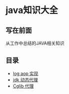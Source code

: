 # java知识大全
## 写在前面
从工作中总结的JAVA相关知识
## 目录
* [log aop 实现](https://github.com/damon1995/java/tree/master/work/src/main/java/com/work/logaop)
* [jdk 动态代理](https://github.com/damon1995/java/tree/master/work/src/main/java/com/work/proxy)
* [Cglib 代理](https://github.com/damon1995/java/tree/master/work/src/main/java/com/work/cglib)
